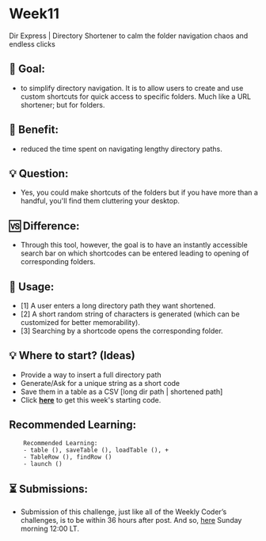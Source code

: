 # Week11
Dir Express | Directory Shortener to calm the folder navigation chaos and endless clicks

## 🥅 Goal:
- to simplify directory navigation. It is to allow users to create and use custom shortcuts for quick access to specific folders. Much like a URL shortener; but for folders.

## 🎁 Benefit:
- reduced the time spent on navigating lengthy directory paths.

## 💡 Question:
- Yes, you could make shortcuts of the folders but if you have more than a handful, you'll find them cluttering your desktop. 

## 🆚 Difference:
- Through this tool, however, the goal is to have an instantly accessible search bar on which shortcodes can be entered leading to opening of corresponding folders.

## 🧰 Usage:
- [1] A user enters a long directory path they want shortened.
- [2] A short random string of characters is generated (which can be customized for better memorability).
- [3] Searching by a shortcode opens the corresponding folder.

## 💡 Where to start? (Ideas)
- Provide a way to insert a full directory path
- Generate/Ask for a unique string as a short code
- Save them in a table as a CSV [long dir path | shortened path]
- Click **[here](https://github.com/WeeklyCoder/Week10/blob/main/WeeklyCoder_Week11.pde)** to get this week's starting code.

## Recommended Learning:
```
    Recommended Learning:
    - table (), saveTable (), loadTable (), +
    - TableRow (), findRow ()
    - launch ()
```

## ⏳ Submissions:
- Submission of this challenge, just like all of the Weekly Coder’s challenges, is to be within 36 hours after post. And so, [here](https://t.me/WeeklyCoder/16) Sunday morning 12:00 LT.
